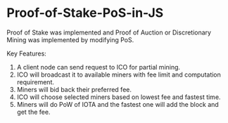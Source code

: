 # Proof-of-Stake-PoS-in-JS

Proof of Stake was implemented and Proof of Auction or Discretionary Mining was implemented by modifying PoS.

Key Features:
1. A client node can send request to ICO for partial mining.
2. ICO will broadcast it to available miners with fee limit and computation requirement.
3. Miners will bid back their preferred fee.
4. ICO will choose selected miners based on lowest fee and fastest time.
5. Miners will do PoW of IOTA and the fastest one will add the block and get the fee.
